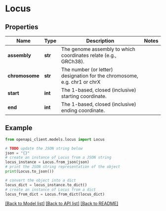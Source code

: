 # Locus


## Properties

Name | Type | Description | Notes
------------ | ------------- | ------------- | -------------
**assembly** | **str** | The genome assembly to which coordinates relate (e.g., GRCh38). | 
**chromosome** | **str** | The number (or letter) designation for the chromosome, e.g. chr1 or chrX | 
**start** | **int** | The 1-based, closed (inclusive) starting coordinate. | 
**end** | **int** | The 1-based, closed (inclusive) ending coordinate. | 

## Example

```python
from openapi_client.models.locus import Locus

# TODO update the JSON string below
json = "{}"
# create an instance of Locus from a JSON string
locus_instance = Locus.from_json(json)
# print the JSON string representation of the object
print(Locus.to_json())

# convert the object into a dict
locus_dict = locus_instance.to_dict()
# create an instance of Locus from a dict
locus_from_dict = Locus.from_dict(locus_dict)
```
[[Back to Model list]](../README.md#documentation-for-models) [[Back to API list]](../README.md#documentation-for-api-endpoints) [[Back to README]](../README.md)


